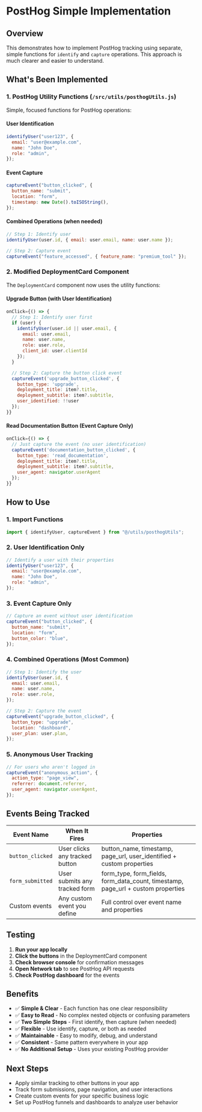 # PostHog Simple Implementation

## Overview

This demonstrates how to implement PostHog tracking using separate, simple functions for `identify` and `capture` operations. This approach is much clearer and easier to understand.

## What's Been Implemented

### 1. PostHog Utility Functions (`/src/utils/posthogUtils.js`)

Simple, focused functions for PostHog operations:

#### User Identification

```javascript
identifyUser("user123", {
  email: "user@example.com",
  name: "John Doe",
  role: "admin",
});
```

#### Event Capture

```javascript
captureEvent("button_clicked", {
  button_name: "submit",
  location: "form",
  timestamp: new Date().toISOString(),
});
```

#### Combined Operations (when needed)

```javascript
// Step 1: Identify user
identifyUser(user.id, { email: user.email, name: user.name });

// Step 2: Capture event
captureEvent("feature_accessed", { feature_name: "premium_tool" });
```

### 2. Modified DeploymentCard Component

The `DeploymentCard` component now uses the utility functions:

#### Upgrade Button (with User Identification)

```javascript
onClick={() => {
  // Step 1: Identify user first
  if (user) {
    identifyUser(user.id || user.email, {
      email: user.email,
      name: user.name,
      role: user.role,
      client_id: user.clientId
    });
  }

  // Step 2: Capture the button click event
  captureEvent('upgrade_button_clicked', {
    button_type: 'upgrade',
    deployment_title: item?.title,
    deployment_subtitle: item?.subtitle,
    user_identified: !!user
  });
}}
```

#### Read Documentation Button (Event Capture Only)

```javascript
onClick={() => {
  // Just capture the event (no user identification)
  captureEvent('documentation_button_clicked', {
    button_type: 'read_documentation',
    deployment_title: item?.title,
    deployment_subtitle: item?.subtitle,
    user_agent: navigator.userAgent
  });
}}
```

## How to Use

### 1. Import Functions

```javascript
import { identifyUser, captureEvent } from "@/utils/posthogUtils";
```

### 2. User Identification Only

```javascript
// Identify a user with their properties
identifyUser("user123", {
  email: "user@example.com",
  name: "John Doe",
  role: "admin",
});
```

### 3. Event Capture Only

```javascript
// Capture an event without user identification
captureEvent("button_clicked", {
  button_name: "submit",
  location: "form",
  button_color: "blue",
});
```

### 4. Combined Operations (Most Common)

```javascript
// Step 1: Identify the user
identifyUser(user.id, {
  email: user.email,
  name: user.name,
  role: user.role,
});

// Step 2: Capture the event
captureEvent("upgrade_button_clicked", {
  button_type: "upgrade",
  location: "dashboard",
  user_plan: user.plan,
});
```

### 5. Anonymous User Tracking

```javascript
// For users who aren't logged in
captureEvent("anonymous_action", {
  action_type: "page_view",
  referrer: document.referrer,
  user_agent: navigator.userAgent,
});
```

## Events Being Tracked

| Event Name       | When It Fires                  | Properties                                                                       |
| ---------------- | ------------------------------ | -------------------------------------------------------------------------------- |
| `button_clicked` | User clicks any tracked button | button_name, timestamp, page_url, user_identified + custom properties            |
| `form_submitted` | User submits any tracked form  | form_type, form_fields, form_data_count, timestamp, page_url + custom properties |
| Custom events    | Any custom event you define    | Full control over event name and properties                                      |

## Testing

1. **Run your app locally**
2. **Click the buttons** in the DeploymentCard component
3. **Check browser console** for confirmation messages
4. **Open Network tab** to see PostHog API requests
5. **Check PostHog dashboard** for the events

## Benefits

- ✅ **Simple & Clear** - Each function has one clear responsibility
- ✅ **Easy to Read** - No complex nested objects or confusing parameters
- ✅ **Two Simple Steps** - First identify, then capture (when needed)
- ✅ **Flexible** - Use identify, capture, or both as needed
- ✅ **Maintainable** - Easy to modify, debug, and understand
- ✅ **Consistent** - Same pattern everywhere in your app
- ✅ **No Additional Setup** - Uses your existing PostHog provider

## Next Steps

- Apply similar tracking to other buttons in your app
- Track form submissions, page navigation, and user interactions
- Create custom events for your specific business logic
- Set up PostHog funnels and dashboards to analyze user behavior
